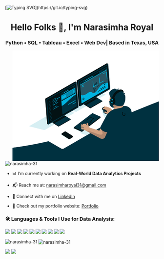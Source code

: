 [![Typing SVG](https://readme-typing-svg.herokuapp.com?font=roboto&size=30&duration=32500&color=24A2F7&center=true&vCenter=true&multiline=true&width=200&height=200&lines=Hey%2C+I'm+Narasimha+Royal!;A+student+and+an+aspiring+Data+Analyst!)](https://git.io/typing-svg)


<h1 align="center">Hello Folks 👋, I'm Narasimha Royal</h1>
<h3 align="center"> Python • SQL • Tableau • Excel • Web Dev| Based in Texas, USA</h3>

<img align="right" alt="coding" width="480" src="gif2.gif">

<p align="left"> <img src="https://komarev.com/ghpvc/?username=narasimha-31&label=Profile%20views&color=0e75b6&style=flat" alt="narasimha-31" /> </p>

- 📊 I’m currently working on **Real-World Data Analytics Projects**

- 📬 Reach me at: narasimharoyal31@gmail.com

- 🔗 Connect with me on [LinkedIn](https://www.linkedin.com/in/narasimha31/)

- 🔗 Check out my portfolio website: [Portfolio](https://narasimha.netlify/)




<h3 align="left">🛠 Languages & Tools I Use for Data Analysis:</h3> 

<p align="left">
  <img src="https://img.shields.io/badge/Python-3776AB?style=for-the-badge&logo=python&logoColor=white"/>
  
  <img src="https://img.shields.io/badge/MySQL-4479A1?style=for-the-badge&logo=mysql&logoColor=white"/>
  
  <img src="https://img.shields.io/badge/Microsoft Excel-217346?style=for-the-badge&logo=microsoft-excel&logoColor=white"/>
  
  <img src="https://img.shields.io/badge/SQL-005C84?style=for-the-badge&logo=postgresql&logoColor=white"/>
  <img src="https://img.shields.io/badge/Tableau-E97627?style=for-the-badge&logo=tableau&logoColor=white"/>
  <img src="https://img.shields.io/badge/Power BI-F2C811?style=for-the-badge&logo=powerbi&logoColor=black"/>
  <img src="https://img.shields.io/badge/Pandas-150458?style=for-the-badge&logo=pandas&logoColor=white"/>
  <img src="https://img.shields.io/badge/NumPy-013243?style=for-the-badge&logo=numpy&logoColor=white"/> 
  <img src="https://img.shields.io/badge/Jupyter-F37626?style=for-the-badge&logo=jupyter&logoColor=white"/>
  <img src="https://img.shields.io/badge/Matplotlib-11557C?style=for-the-badge&logo=matplotlib&logoColor=white"/>
</p>


<p><img align="left" src="https://github-readme-stats.vercel.app/api/top-langs?username=narasimha-31&show_icons=true&locale=en&layout=compact" alt="narasimha-31" /></p>

<p>&nbsp;<img align="center" src="https://github-readme-stats.vercel.app/api?username=narasimha-31&show_icons=true&locale=en" alt="narasimha-31" /></p>






<img src="https://github-readme-stats.vercel.app/api?username=narasimha-31&show_icons=true&theme=tokyonight" />           <img src="https://github-readme-stats.vercel.app/api/top-langs/?username=narasimha-31&layout=compact&theme=tokyonight" />




